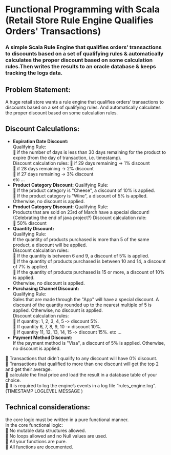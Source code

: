 # Functional Programming with Scala (Retail Store Rule Engine Qualifies Orders' Transactions)  
### A simple Scala Rule Engine that qualifies orders’ transactions to discounts based on a set of qualifying rules & automatically calculates the proper discount based on some calculation rules.Then writes the results to an oracle database & keeps tracking the logs data.  
## Problem Statement:  
A huge retail store wants a rule engine that qualifies orders’ transactions to discounts based on a set of qualifying rules. And automatically calculates the proper discount based on some calculation rules.  
## Discount Calculations:  
- **Expiration Date Discount:**  
Qualifying Rule:  
 if the number of days is less than 30 days remaining for the product to expire (from the day of transaction, i.e. timestamp).   
Discount calculation rules:
 if 29 days remaining -> 1% discount  
 if 28 days remaining -> 2% discount   
 if 27 days remaining -> 3% discount   
etc …
- **Product Category Discount:**
  Qualifying Rule:  
   If the product category is "Cheese", a discount of 10% is applied.  
   If the product category is "Wine", a discount of 5% is applied.  
   Otherwise, no discount is applied.
- **Product Category Discount:**
  Qualifying Rule:  
    Products that are sold on 23rd of March have a special discount! (Celebrating the end of java project?)
  Discount calculation rule:     
   50% discount 
- **Quantity Discount:**  
  Qualifying Rule:  
   If the quantity of products purchased is more than 5 of the same product, a discount will be applied.    
  Discount calculation rules:   
 If the quantity is between 6 and 9, a discount of 5% is applied.  
 If the quantity of products purchased is between 10 and 14, a discount of 7% is applied.  
 If the quantity of products purchased is 15 or more, a discount of 10% is applied.  
Otherwise, no discount is applied.
 - **Purchasing Channel Discount:**  
 Qualifying Rule:   
  Sales that are made through the "App" will have a special discount. A discount of the quantity rounded up to the nearest multiple of 5 is applied. Otherwise, no discount is applied.  
 Discount calculation rules:    
 If quantity: 1, 2, 3, 4, 5 ‐> discount 5%.  
 If quantity 6, 7, 8, 9, 10 ‐> discount 10%.  
 If quantity 11, 12, 13, 14, 15 ‐> discount 15%.
 etc …
 - **Payment Method Discount:**  
   If the payment method is "Visa", a discount of 5% is applied. Otherwise, no discount is applied.

 Transactions that didn’t qualify to any discount will have 0% discount.   
 Transactions that qualified to more than one discount will get the top 2 and get their average.   
 calculate the final price and load the result in a database table of your choice.  
 It is required to log the engine’s events in a log file “rules_engine.log”.(TIMESTAMP LOGLEVEL MESSAGE )  

## Technical considerations:  
the core logic must be written in a pure functional manner.    
In the core functional logic:     
 No mutable data structures allowed.  
 No loops allowed and no Null values are used.  
 All your functions are pure.  
 All functions are documented. 
   
 


